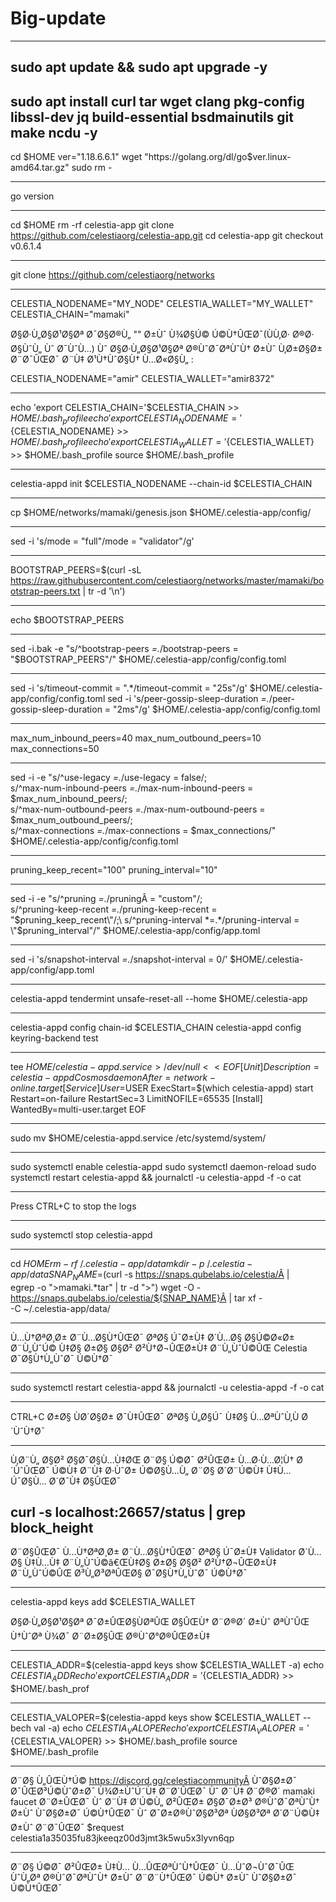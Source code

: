 # Big-update
------------------------------------------
sudo apt update && sudo apt upgrade -y
---------------------------------------------
sudo apt install curl tar wget clang pkg-config libssl-dev jq build-essential bsdmainutils git make ncdu -y
-------------------------------------------------
cd $HOME
ver="1.18.6.6.1"
wget "https://golang.org/dl/go$ver.linux-amd64.tar.gz"
sudo rm -

---------------------------------------------------
go version

--------------------------------------
cd $HOME
rm -rf celestia-app
git clone https://github.com/celestiaorg/celestia-app.git
cd celestia-app
git checkout v0.6.1.4

-------------------------------------------
git clone https://github.com/celestiaorg/networks

--------------------------
CELESTIA_NODENAME="MY_NODE" 
CELESTIA_WALLET="MY_WALLET"
CELESTIA_CHAIN="mamaki"

Ø§Ø·Ù„Ø§Ø¹Ø§Øª  Ø¯Ø§Ø®Ù„ "" Ø±Ùˆ Ù¾Ø§Ú© Ú©Ù†ÛŒØ¯(ÙÙ‚Ø· Ø®Ø· Ø§ÙˆÙ„ Ùˆ Ø¯ÙˆÙ…) Ùˆ Ø§Ø·Ù„Ø§Ø¹Ø§Øª Ø®ÙˆØ¯ØªÙˆÙ† Ø±Ùˆ Ù‚Ø±Ø§Ø± Ø¨Ø¯ÛŒØ¯
Ø¨Ù‡ Ø¹Ù†ÙˆØ§Ù† Ù…Ø«Ø§Ù„ :

CELESTIA_NODENAME="amir" 
CELESTIA_WALLET="amir8372"

----------------------------------------------------------
echo 'export CELESTIA_CHAIN='$CELESTIA_CHAIN >> $HOME/.bash_profile
echo 'export CELESTIA_NODENAME='${CELESTIA_NODENAME} >> $HOME/.bash_profile
echo 'export CELESTIA_WALLET='${CELESTIA_WALLET} >> $HOME/.bash_profile
source $HOME/.bash_profile

------------------------------------------------
celestia-appd init $CELESTIA_NODENAME --chain-id $CELESTIA_CHAIN

-------------------------------------
cp $HOME/networks/mamaki/genesis.json $HOME/.celestia-app/config/

---------------------------------------
sed -i 's/mode = \"full\"/mode = \"validator\"/g'

---------------------------------------------
BOOTSTRAP_PEERS=$(curl -sL https://raw.githubusercontent.com/celestiaorg/networks/master/mamaki/bootstrap-peers.txt | tr -d '\n')

--------------------------------------------------
echo $BOOTSTRAP_PEERS

------------------------------------------------
sed -i.bak -e "s/^bootstrap-peers *=.*/bootstrap-peers = \"$BOOTSTRAP_PEERS\"/" $HOME/.celestia-app/config/config.toml

-----------------------------------------------------------
sed -i 's/timeout-commit = ".*/timeout-commit = "25s"/g' $HOME/.celestia-app/config/config.toml
sed -i 's/peer-gossip-sleep-duration *=.*/peer-gossip-sleep-duration = "2ms"/g' $HOME/.celestia-app/config/config.toml

-----------------------------------------------------------------
max_num_inbound_peers=40 
max_num_outbound_peers=10 
max_connections=50

----------------------------------------------------------------
sed -i -e "s/^use-legacy *=.*/use-legacy = false/;\
s/^max-num-inbound-peers *=.*/max-num-inbound-peers = $max_num_inbound_peers/;\
s/^max-num-outbound-peers *=.*/max-num-outbound-peers = $max_num_outbound_peers/;\
s/^max-connections *=.*/max-connections = $max_connections/" $HOME/.celestia-app/config/config.toml

------------------------------------------------
pruning_keep_recent="100" 
pruning_interval="10"

------------------------------------------------------

sed -i -e "s/^pruning *=.*/pruningÂ = \"custom\"/;\
s/^pruning-keep-recent *=.*/pruning-keep-recent = \"$pruning_keep_recent\"/;\
s/^pruning-interval *=.*/pruning-interval = \"$pruning_interval\"/" $HOME/.celestia-app/config/app.toml

--------------------------------------------

sed -i 's/snapshot-interval *=.*/snapshot-interval = 0/' $HOME/.celestia-app/config/app.toml

---------------------------------------------------
celestia-appd tendermint unsafe-reset-all --home $HOME/.celestia-app

---------------------------------------------------

celestia-appd config chain-id $CELESTIA_CHAIN
celestia-appd config keyring-backend test

-------------------------------------------------------
tee $HOME/celestia-appd.service > /dev/null <<EOF
[Unit]
  Description=celestia-appd Cosmos daemon
  After=network-online.target
[Service]
  User=$USER
  ExecStart=$(which celestia-appd) start
  Restart=on-failure
  RestartSec=3
  LimitNOFILE=65535
[Install]
  WantedBy=multi-user.target
EOF

---------------------------------------------------
sudo mv $HOME/celestia-appd.service /etc/systemd/system/

----------------------------------------------------
sudo systemctl enable celestia-appd
sudo systemctl daemon-reload
sudo systemctl restart celestia-appd && journalctl -u celestia-appd -f -o cat

------------------------------------------------------------
Press CTRL+C to stop the logs

-------------------------------------------------------------

sudo systemctl stop celestia-appd

--------------------------------------------------------------

cd $HOME
rm -rf ~/.celestia-app/data
mkdir -p ~/.celestia-app/data
SNAP_NAME=$(curl -s https://snaps.qubelabs.io/celestia/Â | \
    egrep -o ">mamaki.*tar" | tr -d ">")
wget -O - https://snaps.qubelabs.io/celestia/${SNAP_NAME}Â | tar xf - \
    -C ~/.celestia-app/data/

------------------------------------------------------------------
Ù…Ù†ØªØ¸Ø± Ø¨Ù…Ø§Ù†ÛŒØ¯ ØªØ§ Ú¯Ø±Ù‡ Ø´Ù…Ø§ Ø§Ú©Ø«Ø± Ø¨Ù„ÙˆÚ© Ù‡Ø§ Ø±Ø§ Ø§Ø² Ø²Ù†Ø¬ÛŒØ±Ù‡ Ø¨Ù„ÙˆÚ©ÛŒ Celestia Ø¯Ø§Ù†Ù„ÙˆØ¯ Ú©Ù†Ø¯

--------------------------------------------------
sudo systemctl restart celestia-appd && journalctl -u celestia-appd -f -o cat

-------------------------------------------------
CTRL+C Ø±Ø§ ÙØ´Ø§Ø± Ø¯Ù‡ÛŒØ¯ ØªØ§ Ù„Ø§Ú¯ Ù‡Ø§ Ù…ØªÙˆÙ‚Ù Ø´ÙˆÙ†Ø¯

---------------------------------
Ù‚Ø¨Ù„ Ø§Ø² Ø§Ø¯Ø§Ù…Ù‡ØŒ Ø¨Ø§ Ú©Ø¯ Ø²ÛŒØ± Ù…Ø·Ù…Ø¦Ù† Ø´ÙˆÛŒØ¯ Ú©Ù‡ Ø¨Ù‡ Ø·ÙˆØ± Ú©Ø§Ù…Ù„ Ø¨Ø§ Ø´Ø¨Ú©Ù‡ Ù‡Ù…Ú¯Ø§Ù… Ø´Ø¯Ù‡ Ø§ÛŒØ¯ 

curl -s localhost:26657/status | grep block_height
------------------------------------------------
Ø¨Ø§ÛŒØ¯ Ù…Ù†ØªØ¸Ø± Ø¨Ù…Ø§Ù†ÛŒØ¯ ØªØ§ Ú¯Ø±Ù‡ Validator Ø´Ù…Ø§ Ù‡Ù…Ù‡ Ø¨Ù„ÙˆÚ©â€ŒÙ‡Ø§ Ø±Ø§ Ø§Ø² Ø²Ù†Ø¬ÛŒØ±Ù‡ Ø¨Ù„ÙˆÚ©ÛŒ Ø³Ù„Ø³ØªÛŒØ§ Ø¯Ø§Ù†Ù„ÙˆØ¯ Ú©Ù†Ø¯

---------------------------------------------------

celestia-appd keys add $CELESTIA_WALLET

Ø§Ø·Ù„Ø§Ø¹Ø§Øª Ø¯Ø±ÛŒØ§ÙØªÛŒ Ø§ÛŒÙ† Ø¨Ø®Ø´ Ø±Ùˆ ØªÙˆÛŒ Ù†ÙˆØª Ù¾Ø¯ Ø¨Ø±Ø§ÛŒ Ø®ÙˆØ°Ø®ÛŒØ±Ù‡

-----------------------------------
CELESTIA_ADDR=$(celestia-appd keys show $CELESTIA_WALLET -a) 
echo $CELESTIA_ADDR 
echo 'export CELESTIA_ADDR='${CELESTIA_ADDR} >> $HOME/.bash_prof

------------------------------------------------
CELESTIA_VALOPER=$(celestia-appd keys show $CELESTIA_WALLET --bech val -a) 
echo $CELESTIA_VALOPER 
echo 'export CELESTIA_VALOPER='${CELESTIA_VALOPER} >> $HOME/.bash_profile 
source $HOME/.bash_profile

--------------------------------------------
Ø¨Ø§ Ù„ÛŒÙ†Ú© https://discord.gg/celestiacommunityÂ ÙˆØ§Ø±Ø¯ Ø¯ÛŒØ³Ú©ÙˆØ±Ø¯ Ù¾Ø±ÙˆÚ˜Ù‡ Ø¨Ø´ÛŒØ¯ Ùˆ Ø¨Ù‡ Ø¨Ø®Ø´ mamaki faucet  Ø¨Ø±ÛŒØ¯ Ùˆ Ø¨Ù‡ Ø´Ú©Ù„ Ø²ÛŒØ± Ø§Ø¯Ø±Ø³ Ø®ÙˆØ¯ØªÙˆÙ† Ø±Ùˆ ÙˆØ§Ø±Ø¯ Ú©Ù†ÛŒØ¯ Ùˆ Ø¯Ø±Ø®ÙˆØ§Ø³Øª ÙØ§Ø³Øª Ø´Ø¨Ú©Ù‡ Ø±Ùˆ Ø¨Ø¯ÛŒØ¯
$request celestia1a35035fu83jkeeqz00d3jmt3k5wu5x3lyvn6qp

------------------------------------- 
Ø¨Ø§ Ú©Ø¯ Ø²ÛŒØ± Ù‡Ù… Ù…ÛŒØªÙˆÙ†ÛŒØ¯ Ù…ÙˆØ¬ÙˆØ¯ÛŒ ÙˆÙ„Øª Ø®ÙˆØ¯ØªÙˆÙ† Ø±Ùˆ Ø¨Ø¨Ù†ÛŒØ¯  Ú©Ù† Ø±Ùˆ ÙˆØ§Ø±Ø¯ Ú©Ù†ÛŒØ¯ 
